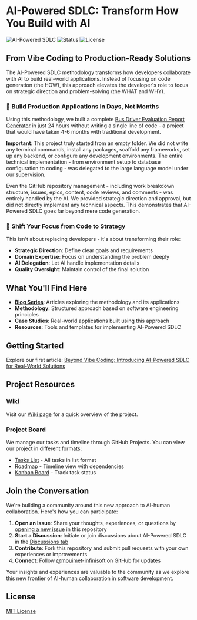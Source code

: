 # AI-Powered SDLC: Transform How You Build with AI

![AI-Powered SDLC](https://img.shields.io/badge/AI--Powered-SDLC-blue) ![Status](https://img.shields.io/badge/Status-Active-brightgreen) ![License](https://img.shields.io/badge/License-MIT-green)

## From Vibe Coding to Production-Ready Solutions

The AI-Powered SDLC methodology transforms how developers collaborate with AI to build real-world applications. Instead of focusing on code generation (the HOW), this approach elevates the developer's role to focus on strategic direction and problem-solving (the WHAT and WHY).

### 🚀 Build Production Applications in Days, Not Months

Using this methodology, we built a complete [Bus Driver Evaluation Report Generator](https://github.com/mouimet-infinisoft/configurable-report-generator) in just 24 hours without writing a single line of code - a project that would have taken 4-6 months with traditional development.

**Important**: This project truly started from an empty folder. We did not write any terminal commands, install any packages, scaffold any frameworks, set up any backend, or configure any development environments. The entire technical implementation - from environment setup to database configuration to coding - was delegated to the large language model under our supervision.

Even the GitHub repository management - including work breakdown structure, issues, epics, content, code reviews, and comments - was entirely handled by the AI. We provided strategic direction and approval, but did not directly implement any technical aspects. This demonstrates that AI-Powered SDLC goes far beyond mere code generation.

### 🔄 Shift Your Focus from Code to Strategy

This isn't about replacing developers - it's about transforming their role:

- **Strategic Direction**: Define clear goals and requirements
- **Domain Expertise**: Focus on understanding the problem deeply
- **AI Delegation**: Let AI handle implementation details
- **Quality Oversight**: Maintain control of the final solution

## What You'll Find Here

- **[Blog Series](/blog-series)**: Articles exploring the methodology and its applications
- **Methodology**: Structured approach based on software engineering principles
- **Case Studies**: Real-world applications built using this approach
- **Resources**: Tools and templates for implementing AI-Powered SDLC

## Getting Started

Explore our first article: [Beyond Vibe Coding: Introducing AI-Powered SDLC for Real-World Solutions](/blog-series/articles/01-beyond-vibe-coding-draft.md)

## Project Resources

### Wiki
Visit our [Wiki page](https://github.com/mouimet-infinisoft/AISDLC/wiki) for a quick overview of the project.

### Project Board
We manage our tasks and timeline through GitHub Projects. You can view our project in different formats:

- [Tasks List](https://github.com/users/mouimet-infinisoft/projects/18/views/1) - All tasks in list format
- [Roadmap](https://github.com/users/mouimet-infinisoft/projects/18/views/2) - Timeline view with dependencies
- [Kanban Board](https://github.com/users/mouimet-infinisoft/projects/18/views/3) - Track task status

## Join the Conversation

We're building a community around this new approach to AI-human collaboration. Here's how you can participate:

1. **Open an Issue**: Share your thoughts, experiences, or questions by [opening a new issue](https://github.com/mouimet-infinisoft/AISDLC/issues/new) in this repository
2. **Start a Discussion**: Initiate or join discussions about AI-Powered SDLC in the [Discussions tab](https://github.com/mouimet-infinisoft/AISDLC/discussions)
3. **Contribute**: Fork this repository and submit pull requests with your own experiences or improvements
4. **Connect**: Follow [@mouimet-infinisoft](https://github.com/mouimet-infinisoft) on GitHub for updates

Your insights and experiences are valuable to the community as we explore this new frontier of AI-human collaboration in software development.

## License

[MIT License](LICENSE)
